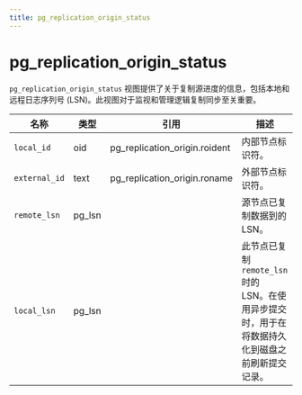 ```yaml
---
title: pg_replication_origin_status
---
```


# pg_replication_origin_status

`pg_replication_origin_status` 视图提供了关于复制源进度的信息，包括本地和远程日志序列号 (LSN)。此视图对于监视和管理逻辑复制同步至关重要。

|名称|类型|引用|描述|
|----|----|----------|-----------|
|`local_id`|oid|pg_replication_origin.roident|内部节点标识符。|
|`external_id`|text|pg_replication_origin.roname|外部节点标识符。|
|`remote_lsn`|pg_lsn| |源节点已复制数据到的 LSN。|
|`local_lsn`|pg_lsn| |此节点已复制 `remote_lsn` 时的 LSN。在使用异步提交时，用于在将数据持久化到磁盘之前刷新提交记录。|
